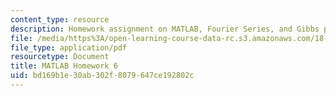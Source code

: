 ```yaml
---
content_type: resource
description: Homework assignment on MATLAB, Fourier Series, and Gibbs phenomenon.
file: /media/https%3A/open-learning-course-data-rc.s3.amazonaws.com/18-085-computational-science-and-engineering-i-fall-2008/bd169b1e30ab302f8079647ce192802c_matlab6.pdf
file_type: application/pdf
resourcetype: Document
title: MATLAB Homework 6
uid: bd169b1e-30ab-302f-8079-647ce192802c
---
```

